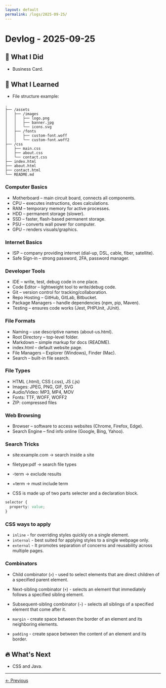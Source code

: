 ```yaml
---
layout: default
permalink: /logs/2025-09-25/
---
```


# Devlog - 2025-09-25

## 🚀 What I Did

- Business Card.

## 🧠 What I Learned

- File structure example:

```text
.
├── /assets
│   ├── /images
│   │   ├── logo.png
│   │   ├── banner.jpg
│   │   └── icons.svg
│   ├── /fonts
│   │   ├── custom-font.woff
│   │   └── custom-font.woff2
├── /css
│   ├── main.css
│   ├── about.css
│   └── contact.css
├── index.html
├── about.html
├── contact.html
└── README.md
```

### Computer Basics

- Motherboard – main circuit board, connects all components.
- CPU – executes instructions, does calculations.
- RAM – temporary memory for active processes.
- HDD – permanent storage (slower).
- SSD – faster, flash-based permanent storage.
- PSU – converts wall power for computer.
- GPU – renders visuals/graphics.

### Internet Basics

- ISP – company providing internet (dial-up, DSL, cable, fiber, satellite).
- Safe Sign-in – strong password, 2FA, password manager.

### Developer Tools

- IDE – write, test, debug code in one place.
- Code Editor – lightweight tool to write/debug code.
- Git – version control for tracking/collaboration.
- Repo Hosting – GitHub, GitLab, Bitbucket.
- Package Managers – handle dependencies (npm, pip, Maven).
- Testing – ensures code works (Jest, PHPUnit, JUnit).

### File Formats

- Naming – use descriptive names (about-us.html).
- Root Directory – top-level folder.
- Markdown – simple markup for docs (README).
- index.html – default website page.
- File Managers – Explorer (Windows), Finder (Mac).
- Search – built-in file search.

### File Types

- HTML (.html), CSS (.css), JS (.js)
- Images: JPEG, PNG, GIF, SVG
- Audio/Video: MP3, MP4, MOV
- Fonts: TTF, WOFF, WOFF2
- ZIP: compressed files

### Web Browsing

- Browser – software to access websites (Chrome, Firefox, Edge).
- Search Engine – find info online (Google, Bing, Yahoo).

### Search Tricks

- site:example.com → search inside a site
- filetype:pdf → search file types
- -term → exclude results
- +term → must include term

- CSS is made up of two parts selecter and a declaration block.

```css
selector {
  property: value;
}
```

### CSS ways to apply

- `inline` - for overriding styles quickly on a single element.
- `internal` - best suited for applying styles to a single webpage only.
- `external` - It promotes separation of concerns and reusability across multiple pages.

### Combinators

- Child combinator (`>`) - used to select elements that are direct children of a specified parent element.
- Next-sibling combinator (`+`) - selects an element that immediately follows a specified sibling element.
- Subsequent-sibling combinator (`~`) - selects all siblings of a specified element that come after it.

- `margin` - create space between the border of an element and its neighboring elements.
- `padding` - create space between the content of an element and its border.

## 🔥 What's Next

- CSS and Java.

---

[← Previous]({{site.baseurl}}/logs/2025-09-23/)
